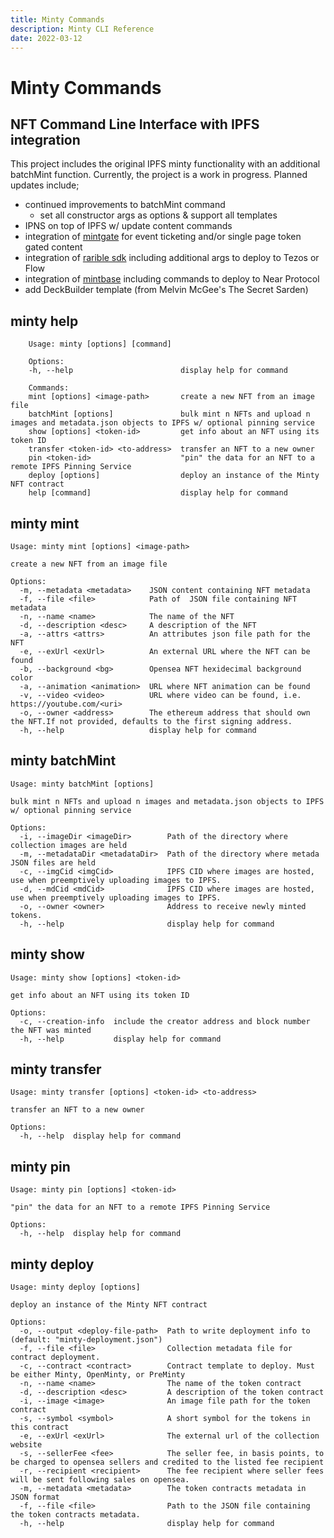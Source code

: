 ```yaml
---
title: Minty Commands
description: Minty CLI Reference
date: 2022-03-12
---
```


# Minty Commands

## NFT Command Line Interface with IPFS integration

This project includes the original IPFS minty functionality with an additional batchMint function.
Currently, the project is a work in progress. Planned updates include;

-   continued improvements to batchMint command
    -   set all constructor args as options & support all templates
-   IPNS on top of IPFS w/ update content commands
-   integration of [mintgate](mintgate.io) for event ticketing and/or single page token gated content
-   integration of [rarible sdk](rarible.com) including additional args to deploy to Tezos or Flow
-   integration of [mintbase](mintbase.com) including commands to deploy to Near Protocol
-   add DeckBuilder template (from Melvin McGee's The Secret Sarden)

## minty help

```
    Usage: minty [options] [command]

    Options:
    -h, --help                        display help for command

    Commands:
    mint [options] <image-path>       create a new NFT from an image file
    batchMint [options]               bulk mint n NFTs and upload n images and metadata.json objects to IPFS w/ optional pinning service
    show [options] <token-id>         get info about an NFT using its token ID
    transfer <token-id> <to-address>  transfer an NFT to a new owner
    pin <token-id>                    "pin" the data for an NFT to a remote IPFS Pinning Service
    deploy [options]                  deploy an instance of the Minty NFT contract
    help [command]                    display help for command
```

## minty mint

```
Usage: minty mint [options] <image-path>

create a new NFT from an image file

Options:
  -m, --metadata <metadata>    JSON content containing NFT metadata
  -f, --file <file>            Path of  JSON file containing NFT metadata
  -n, --name <name>            The name of the NFT
  -d, --description <desc>     A description of the NFT
  -a, --attrs <attrs>          An attributes json file path for the NFT
  -e, --exUrl <exUrl>          An external URL where the NFT can be found
  -b, --background <bg>        Opensea NFT hexidecimal background color
  -a, --animation <animation>  URL where NFT animation can be found
  -v, --video <video>          URL where video can be found, i.e. https://youtube.com/<uri>
  -o, --owner <address>        The ethereum address that should own the NFT.If not provided, defaults to the first signing address.
  -h, --help                   display help for command
```

## minty batchMint

```
Usage: minty batchMint [options]

bulk mint n NFTs and upload n images and metadata.json objects to IPFS w/ optional pinning service

Options:
  -i, --imageDir <imageDir>        Path of the directory where collection images are held
  -m, --metadataDir <metadataDir>  Path of the directory where metada JSON files are held
  -c, --imgCid <imgCid>            IPFS CID where images are hosted, use when preemptively uploading images to IPFS.
  -d, --mdCid <mdCid>              IPFS CID where images are hosted, use when preemptively uploading images to IPFS.
  -o, --owner <owner>              Address to receive newly minted tokens.
  -h, --help                       display help for command
```

## minty show

```
Usage: minty show [options] <token-id>

get info about an NFT using its token ID

Options:
  -c, --creation-info  include the creator address and block number the NFT was minted
  -h, --help           display help for command
```

## minty transfer

```
Usage: minty transfer [options] <token-id> <to-address>

transfer an NFT to a new owner

Options:
  -h, --help  display help for command
```

## minty pin

```
Usage: minty pin [options] <token-id>

"pin" the data for an NFT to a remote IPFS Pinning Service

Options:
  -h, --help  display help for command

```

## minty deploy

```
Usage: minty deploy [options]

deploy an instance of the Minty NFT contract

Options:
  -o, --output <deploy-file-path>  Path to write deployment info to (default: "minty-deployment.json")
  -f, --file <file>                Collection metadata file for contract deployment.
  -c, --contract <contract>        Contract template to deploy. Must be either Minty, OpenMinty, or PreMinty
  -n, --name <name>                The name of the token contract
  -d, --description <desc>         A description of the token contract
  -i, --image <image>              An image file path for the token contract
  -s, --symbol <symbol>            A short symbol for the tokens in this contract
  -e, --exUrl <exUrl>              The external url of the collection website
  -s, --sellerFee <fee>            The seller fee, in basis points, to be charged to opensea sellers and credited to the listed fee recipient
  -r, --recipient <recipient>      The fee recipient where seller fees will be sent following sales on opensea.
  -m, --metadata <metadata>        The token contracts metadata in JSON format
  -f, --file <file>                Path to the JSON file containing the token contracts metadata.
  -h, --help                       display help for command
```
